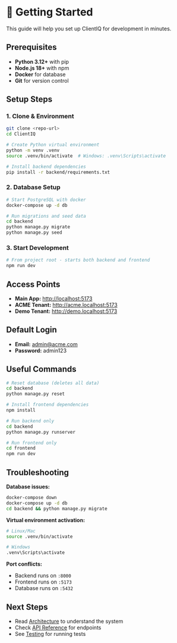 # 🚀 Getting Started

This guide will help you set up ClientIQ for development in minutes.

## Prerequisites

- **Python 3.12+** with pip
- **Node.js 18+** with npm
- **Docker** for database
- **Git** for version control

## Setup Steps

### 1. Clone & Environment

```bash
git clone <repo-url>
cd ClientIQ

# Create Python virtual environment
python -m venv .venv
source .venv/bin/activate  # Windows: .venv\Scripts\activate

# Install backend dependencies
pip install -r backend/requirements.txt
```

### 2. Database Setup

```bash
# Start PostgreSQL with docker
docker-compose up -d db

# Run migrations and seed data
cd backend
python manage.py migrate
python manage.py seed
```

### 3. Start Development

```bash
# From project root - starts both backend and frontend
npm run dev
```

## Access Points

- **Main App:** <http://localhost:5173>
- **ACME Tenant:** <http://acme.localhost:5173>
- **Demo Tenant:** <http://demo.localhost:5173>

## Default Login

- **Email:** admin@acme.com
- **Password:** admin123

## Useful Commands

```bash
# Reset database (deletes all data)
cd backend
python manage.py reset

# Install frontend dependencies
npm install

# Run backend only
cd backend
python manage.py runserver

# Run frontend only
cd frontend
npm run dev
```

## Troubleshooting

**Database issues:**

```bash
docker-compose down
docker-compose up -d db
cd backend && python manage.py migrate
```

**Virtual environment activation:**

```bash
# Linux/Mac
source .venv/bin/activate

# Windows
.venv\Scripts\activate
```

**Port conflicts:**

- Backend runs on `:8000`
- Frontend runs on `:5173`
- Database runs on `:5432`

## Next Steps

- Read [Architecture](./architecture.md) to understand the system
- Check [API Reference](./api.md) for endpoints
- See [Testing](./testing.md) for running tests

